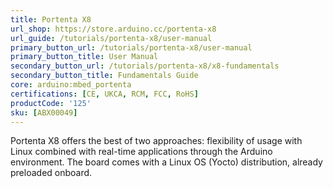```yaml
---
title: Portenta X8
url_shop: https://store.arduino.cc/portenta-x8
url_guide: /tutorials/portenta-x8/user-manual
primary_button_url: /tutorials/portenta-x8/user-manual
primary_button_title: User Manual
secondary_button_url: /tutorials/portenta-x8/x8-fundamentals
secondary_button_title: Fundamentals Guide
core: arduino:mbed_portenta
certifications: [CE, UKCA, RCM, FCC, RoHS]
productCode: '125'
sku: [ABX00049]
---
```


Portenta X8 offers the best of two approaches: flexibility of usage with Linux combined with real-time applications through the Arduino environment. The board comes with a Linux OS (Yocto) distribution, already preloaded onboard.    